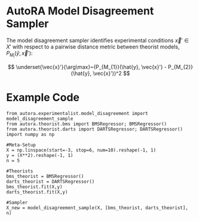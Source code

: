 # AutoRA Model Disagreement Sampler

The model disagreement sampler identifies experimental conditions $\vec{x}' \in X'$ with respect to
a pairwise distance metric between theorist models, $P_{M_{i}}(\hat{y}, \vec{x}')$:

$$
\underset{\vec{x}'}{\arg\max}~(P_{M_{1}}(\hat{y}, \vec{x}') - P_{M_{2}}(\hat{y}, \vec{x}'))^2
$$

# Example Code

```
from autora.experimentalist.model_disagreement import model_disagreement_sample
from autora.theorist.bms import BMSRegressor; BMSRegressor()
from autora.theorist.darts import DARTSRegressor; DARTSRegressor()
import numpy as np

#Meta-Setup
X = np.linspace(start=-3, stop=6, num=10).reshape(-1, 1)
y = (X**2).reshape(-1, 1)
n = 5

#Theorists
bms_theorist = BMSRegressor()
darts_theorist = DARTSRegressor()
bms_theorist.fit(X,y)
darts_theorist.fit(X,y)

#Sampler
X_new = model_disagreement_sample(X, [bms_theorist, darts_theorist], n)
```
